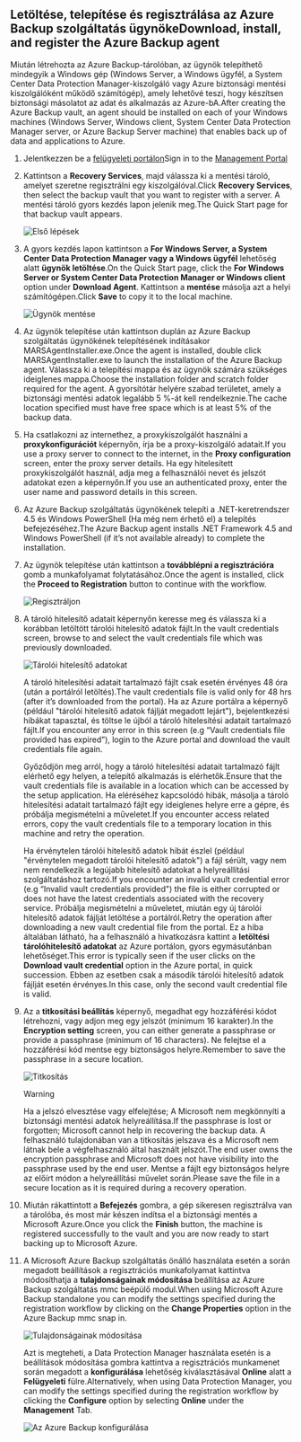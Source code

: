 ## <a name="download-install-and-register-the-azure-backup-agent"></a><span data-ttu-id="f555a-101">Letöltése, telepítése és regisztrálása az Azure Backup szolgáltatás ügynöke</span><span class="sxs-lookup"><span data-stu-id="f555a-101">Download, install, and register the Azure Backup agent</span></span>
<span data-ttu-id="f555a-102">Miután létrehozta az Azure Backup-tárolóban, az ügynök telepíthető mindegyik a Windows gép (Windows Server, a Windows ügyfél, a System Center Data Protection Manager-kiszolgáló vagy Azure biztonsági mentési kiszolgálóként működő számítógép), amely lehetővé teszi, hogy készítsen biztonsági másolatot az adat és alkalmazás az Azure-bA.</span><span class="sxs-lookup"><span data-stu-id="f555a-102">After creating the Azure Backup vault, an agent should be installed on each of your Windows machines (Windows Server, Windows client, System Center Data Protection Manager server, or Azure Backup Server machine) that enables back up of data and applications to Azure.</span></span>

1. <span data-ttu-id="f555a-103">Jelentkezzen be a [felügyeleti portálon](https://manage.windowsazure.com/)</span><span class="sxs-lookup"><span data-stu-id="f555a-103">Sign in to the [Management Portal](https://manage.windowsazure.com/)</span></span>
2. <span data-ttu-id="f555a-104">Kattintson a **Recovery Services**, majd válassza ki a mentési tároló, amelyet szeretne regisztrálni egy kiszolgálóval.</span><span class="sxs-lookup"><span data-stu-id="f555a-104">Click **Recovery Services**, then select the backup vault that you want to register with a server.</span></span> <span data-ttu-id="f555a-105">A mentési tároló gyors kezdés lapon jelenik meg.</span><span class="sxs-lookup"><span data-stu-id="f555a-105">The Quick Start page for that backup vault appears.</span></span>
   
    ![Első lépések](./media/backup-install-agent/quickstart.png)
3. <span data-ttu-id="f555a-107">A gyors kezdés lapon kattintson a **For Windows Server, a System Center Data Protection Manager vagy a Windows ügyfél** lehetőség alatt **ügynök letöltése**.</span><span class="sxs-lookup"><span data-stu-id="f555a-107">On the Quick Start page, click the **For Windows Server or System Center Data Protection Manager or Windows client** option under **Download Agent**.</span></span> <span data-ttu-id="f555a-108">Kattintson a **mentése** másolja azt a helyi számítógépen.</span><span class="sxs-lookup"><span data-stu-id="f555a-108">Click **Save** to copy it to the local machine.</span></span>
   
    ![Ügynök mentése](./media/backup-install-agent/agent.png)
4. <span data-ttu-id="f555a-110">Az ügynök telepítése után kattintson duplán az Azure Backup szolgáltatás ügynökének telepítésének indításakor MARSAgentInstaller.exe.</span><span class="sxs-lookup"><span data-stu-id="f555a-110">Once the agent is installed, double click MARSAgentInstaller.exe to launch the installation of the Azure Backup agent.</span></span> <span data-ttu-id="f555a-111">Válassza ki a telepítési mappa és az ügynök számára szükséges ideiglenes mappa.</span><span class="sxs-lookup"><span data-stu-id="f555a-111">Choose the installation folder and scratch folder required for the agent.</span></span> <span data-ttu-id="f555a-112">A gyorsítótár helyére szabad területet, amely a biztonsági mentési adatok legalább 5 %-át kell rendelkeznie.</span><span class="sxs-lookup"><span data-stu-id="f555a-112">The cache location specified must have free space which is at least 5% of the backup data.</span></span>
5. <span data-ttu-id="f555a-113">Ha csatlakozni az internethez, a proxykiszolgálót használni a **proxykonfigurációt** képernyőn, írja be a proxy-kiszolgáló adatait.</span><span class="sxs-lookup"><span data-stu-id="f555a-113">If you use a proxy server to connect to the internet, in the **Proxy configuration** screen, enter the proxy server details.</span></span> <span data-ttu-id="f555a-114">Ha egy hitelesített proxykiszolgálót használ, adja meg a felhasználói nevet és jelszót adatokat ezen a képernyőn.</span><span class="sxs-lookup"><span data-stu-id="f555a-114">If you use an authenticated proxy, enter the user name and password details in this screen.</span></span>
6. <span data-ttu-id="f555a-115">Az Azure Backup szolgáltatás ügynökének telepíti a .NET-keretrendszer 4.5 és Windows PowerShell (Ha még nem érhető el) a telepítés befejezéséhez.</span><span class="sxs-lookup"><span data-stu-id="f555a-115">The Azure Backup agent installs .NET Framework 4.5 and Windows PowerShell (if it’s not available already) to complete the installation.</span></span>
7. <span data-ttu-id="f555a-116">Az ügynök telepítése után kattintson a **továbblépni a regisztrációra** gomb a munkafolyamat folytatásához.</span><span class="sxs-lookup"><span data-stu-id="f555a-116">Once the agent is installed, click the **Proceed to Registration** button to continue with the workflow.</span></span>
   
   ![Regisztráljon](./media/backup-install-agent/register.png)
8. <span data-ttu-id="f555a-118">A tároló hitelesítő adatait képernyőn keresse meg és válassza ki a korábban letöltött tárolói hitelesítő adatok fájlt.</span><span class="sxs-lookup"><span data-stu-id="f555a-118">In the vault credentials screen, browse to and select the vault credentials file which was previously downloaded.</span></span>
   
    ![Tárolói hitelesítő adatokat](./media/backup-install-agent/vc.png)
   
    <span data-ttu-id="f555a-120">A tároló hitelesítési adatait tartalmazó fájlt csak esetén érvényes 48 óra (után a portálról letöltés).</span><span class="sxs-lookup"><span data-stu-id="f555a-120">The vault credentials file is valid only for 48 hrs (after it’s downloaded from the portal).</span></span> <span data-ttu-id="f555a-121">Ha az Azure portálra a képernyő (például "tárolói hitelesítő adatok fájlját megadott lejárt"), bejelentkezési hibákat tapasztal, és töltse le újból a tároló hitelesítési adatait tartalmazó fájlt.</span><span class="sxs-lookup"><span data-stu-id="f555a-121">If you encounter any error in this screen (e.g “Vault credentials file provided has expired”), login to the Azure portal and download the vault credentials file again.</span></span>
   
    <span data-ttu-id="f555a-122">Győződjön meg arról, hogy a tároló hitelesítési adatait tartalmazó fájlt elérhető egy helyen, a telepítő alkalmazás is elérhetők.</span><span class="sxs-lookup"><span data-stu-id="f555a-122">Ensure that the vault credentials file is available in a location which can be accessed by the setup application.</span></span> <span data-ttu-id="f555a-123">Ha eléréséhez kapcsolódó hibák, másolja a tároló hitelesítési adatait tartalmazó fájlt egy ideiglenes helyre erre a gépre, és próbálja megismételni a műveletet.</span><span class="sxs-lookup"><span data-stu-id="f555a-123">If you encounter access related errors, copy the vault credentials file to a temporary location in this machine and retry the operation.</span></span>
   
    <span data-ttu-id="f555a-124">Ha érvénytelen tárolói hitelesítő adatok hibát észlel (például "érvénytelen megadott tárolói hitelesítő adatok") a fájl sérült, vagy nem nem rendelkezik a legújabb hitelesítő adatokat a helyreállítási szolgáltatáshoz tartozó.</span><span class="sxs-lookup"><span data-stu-id="f555a-124">If you encounter an invalid vault credential error (e.g “Invalid vault credentials provided") the file is either corrupted or does not have the latest credentials associated with the recovery service.</span></span> <span data-ttu-id="f555a-125">Próbálja megismételni a műveletet, miután egy új tárolói hitelesítő adatok fájlját letöltése a portálról.</span><span class="sxs-lookup"><span data-stu-id="f555a-125">Retry the operation after downloading a new vault credential file from the portal.</span></span> <span data-ttu-id="f555a-126">Ez a hiba általában látható, ha a felhasználó a hivatkozásra kattint a **letöltési tárolóhitelesítő adatokat** az Azure portálon, gyors egymásutánban lehetőséget.</span><span class="sxs-lookup"><span data-stu-id="f555a-126">This error is typically seen if the user clicks on the **Download vault credential** option in the Azure portal, in quick succession.</span></span> <span data-ttu-id="f555a-127">Ebben az esetben csak a második tárolói hitelesítő adatok fájlját esetén érvényes.</span><span class="sxs-lookup"><span data-stu-id="f555a-127">In this case, only the second vault credential file is valid.</span></span>
9. <span data-ttu-id="f555a-128">Az a **titkosítási beállítás** képernyő, megadhat egy hozzáférési kódot létrehozni, vagy adjon meg egy jelszót (minimum 16 karakter).</span><span class="sxs-lookup"><span data-stu-id="f555a-128">In the **Encryption setting** screen, you can either generate a passphrase or provide a passphrase (minimum of 16 characters).</span></span> <span data-ttu-id="f555a-129">Ne felejtse el a hozzáférési kód mentse egy biztonságos helyre.</span><span class="sxs-lookup"><span data-stu-id="f555a-129">Remember to save the passphrase in a secure location.</span></span>
   
    ![Titkosítás](./media/backup-install-agent/encryption.png)
   
   > [!WARNING]
   > <span data-ttu-id="f555a-131">Ha a jelszó elvesztése vagy elfelejtése; A Microsoft nem megkönnyíti a biztonsági mentési adatok helyreállítása.</span><span class="sxs-lookup"><span data-stu-id="f555a-131">If the passphrase is lost or forgotten; Microsoft cannot help in recovering the backup data.</span></span> <span data-ttu-id="f555a-132">A felhasználó tulajdonában van a titkosítás jelszava és a Microsoft nem látnak bele a végfelhasználó által használt jelszót.</span><span class="sxs-lookup"><span data-stu-id="f555a-132">The end user owns the encryption passphrase and Microsoft does not have visibility into the passphrase used by the end user.</span></span> <span data-ttu-id="f555a-133">Mentse a fájlt egy biztonságos helyre az előírt módon a helyreállítási művelet során.</span><span class="sxs-lookup"><span data-stu-id="f555a-133">Please save the file in a secure location as it is required during a recovery operation.</span></span>
   > 
   > 
10. <span data-ttu-id="f555a-134">Miután rákattintott a **Befejezés** gombra, a gép sikeresen regisztrálva van a tárolóba, és most már készen indítsa el a biztonsági mentés a Microsoft Azure.</span><span class="sxs-lookup"><span data-stu-id="f555a-134">Once you click the **Finish** button, the machine is registered successfully to the vault and you are now ready to start backing up to Microsoft Azure.</span></span>
11. <span data-ttu-id="f555a-135">A Microsoft Azure Backup szolgáltatás önálló használata esetén a során megadott beállítások a regisztrációs munkafolyamat kattintva módosíthatja a **tulajdonságainak módosítása** beállítása az Azure Backup szolgáltatás mmc beépülő modul.</span><span class="sxs-lookup"><span data-stu-id="f555a-135">When using Microsoft Azure Backup standalone you can modify the settings specified during the registration workflow by clicking on the **Change Properties** option in the Azure Backup mmc snap in.</span></span>
    
    ![Tulajdonságainak módosítása](./media/backup-install-agent/change.png)
    
    <span data-ttu-id="f555a-137">Azt is megteheti, a Data Protection Manager használata esetén is a beállítások módosítása gombra kattintva a regisztrációs munkamenet során megadott a **konfigurálása** lehetőség kiválasztásával **Online** alatt a **Felügyeleti** fülre.</span><span class="sxs-lookup"><span data-stu-id="f555a-137">Alternatively, when using Data Protection Manager, you can modify the settings specified  during the registration workflow by clicking the **Configure** option by selecting **Online** under the **Management** Tab.</span></span>
    
    ![Az Azure Backup konfigurálása](./media/backup-install-agent/configure.png)

